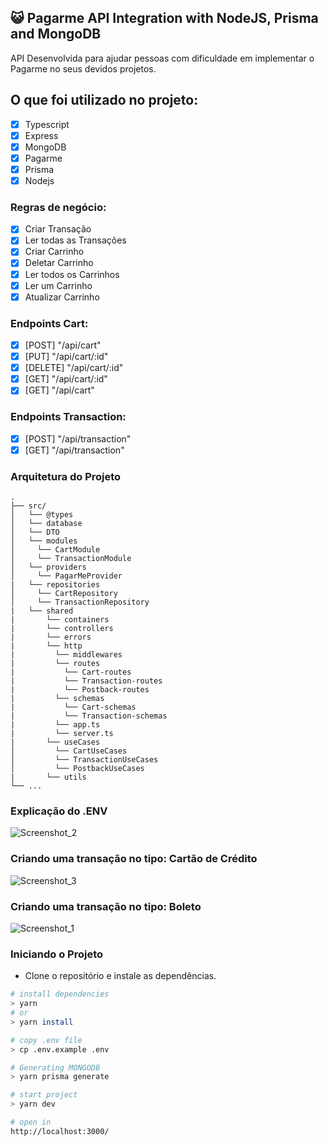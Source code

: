 ## 😺 Pagarme API Integration with NodeJS, Prisma and MongoDB

API Desenvolvida para ajudar pessoas com dificuldade em implementar o Pagarme no seus devidos projetos.

## O que foi utilizado no projeto:

- [x] Typescript
- [x] Express
- [x] MongoDB
- [x] Pagarme
- [x] Prisma
- [x] Nodejs

### Regras de negócio:

- [x] Criar Transação
- [x] Ler todas as Transações
- [x] Criar Carrinho     
- [x] Deletar Carrinho         
- [x] Ler todos os Carrinhos
- [x] Ler um Carrinho
- [x] Atualizar Carrinho 

### Endpoints Cart:

- [x] [POST] "/api/cart"
- [x] [PUT] "/api/cart/:id"
- [x] [DELETE] "/api/cart/:id"
- [x] [GET] "/api/cart/:id"
- [x] [GET] "/api/cart"

### Endpoints Transaction:

- [x] [POST] "/api/transaction"
- [x] [GET] "/api/transaction"

### Arquitetura do Projeto

```
.
├── src/
│   └── @types
│   └── database
│   └── DTO
│   └── modules
│     └── CartModule
│     └── TransactionModule
│   └── providers
│     └── PagarMeProvider
|   └── repositories
│     └── CartRepository
│     └── TransactionRepository
|   └── shared
|       └── containers
|       └── controllers
|       └── errors
|       └── http
|         └── middlewares
|         └── routes
|           └── Cart-routes
|           └── Transaction-routes
|           └── Postback-routes
|         └── schemas
|           └── Cart-schemas
|           └── Transaction-schemas
|         └── app.ts
|         └── server.ts
|       └── useCases
│         └── CartUseCases
│         └── TransactionUseCases
│         └── PostbackUseCases
|       └── utils
└── ...
```

### Explicação do .ENV
![Screenshot_2](https://user-images.githubusercontent.com/92350736/196009138-fe827df0-56e5-426c-9064-a52cb0953881.png)

### Criando uma transação no tipo: Cartão de Crédito
![Screenshot_3](https://user-images.githubusercontent.com/92350736/196009270-9e95104d-17b4-469c-b6ca-f87b80d364f6.png)

### Criando uma transação no tipo: Boleto
![Screenshot_1](https://user-images.githubusercontent.com/92350736/196009295-28f27067-ef87-4ba9-9214-34914126e695.png)


### Iniciando o Projeto

- Clone o repositório e instale as dependências.
```sh
# install dependencies
> yarn
# or
> yarn install

# copy .env file
> cp .env.example .env

# Generating MONGODB
> yarn prisma generate

# start project
> yarn dev

# open in
http://localhost:3000/
```
